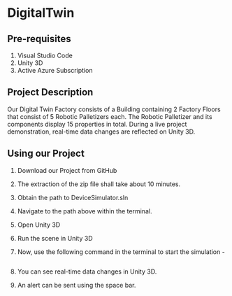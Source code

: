 # DigitalTwin

## Pre-requisites
1. Visual Studio Code
2. Unity 3D
3. Active Azure Subscription

## Project Description
Our Digital Twin Factory consists of a Building containing 2 Factory Floors that consist of 5 Robotic Palletizers each. The Robotic Palletizer and its components display 15 properties in total. 
During a live project demonstration, real-time data changes are reflected on Unity 3D. 

## Using our Project 

1. Download our Project from GitHub
2. The extraction of the zip file shall take about 10 minutes.
3. Obtain the path to DeviceSimulator.sln
4. Navigate to the path above within the terminal.
5. Open Unity 3D
6. Run the scene in Unity 3D
7. Now, use the following command in the terminal to start the simulation -

   ```dotnet run

8. You can see real-time data changes in Unity 3D.
9. An alert can be sent using the space bar. 
